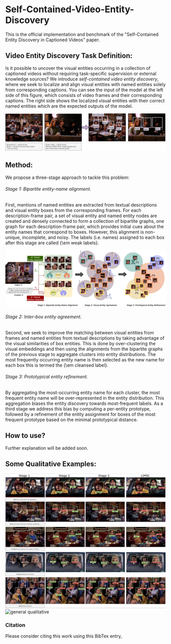 # Self-Contained-Video-Entity-Discovery
This is the official implementation and benchmark of the "Self-Contained Entity Discovery in Captioned Videos"  paper.

## Video Entity Discovery Task Definition:
Is it possible to uncover the visual entities occurring in a collection of captioned videos without requiring task-specific supervision or external knowledge sources? We introduce *self-contained video entity discovery*, where we seek to localize and align visual entities with named entities solely from corresponding captions. You can see the input of the model at the left side of this figure, which consists of video frames and their corresponding captions. The right side shows the localized visual entities with their correct named entities which are the expected outputs of the model.

![problem definition](https://github.com/Melika-Ayoughi/Self-Contained-Video-Entity-Discovery/blob/master/images/probblem_definition.png)

## Method:
We propose a three-stage approach to tackle this problem:

###### Stage 1: Bipartite entity-name alignment.
First, mentions of named entities are extracted from textual descriptions and visual entity boxes from the corresponding frames. For each description-frame pair, a set of visual entity and named entity nodes are created and densely connected to form a collection of bipartite graphs, one graph for each description-frame pair, which provides initial cues about the entity names that correspond to boxes. However, this alignment is non-unique, incomplete, and noisy. The labels (i.e. names) assigned to each box after this stage are called {\em weak labels}.

![method](./images/method_2.png)

###### Stage 2: Inter-box entity agreement. 
Second, we seek to improve the matching between visual entities from frames and named entities from textual descriptions by taking advantage of the visual similarities of box entities. This is done by over-clustering the visual embeddings and then using the alignments from the bipartite graphs of the previous stage to aggregate clusters into entity distributions. The most frequently occurring entity name is then selected as the new name for each box this is termed the {\em cleansed label}.

###### Stage 3: Prototypical entity refinement.
By aggregating the most-occurring entity name for each cluster, the most frequent entity name will be over-represented in the entity distribution. This aggregation biases the entity discovery towards most-frequent labels. As a third stage we address this bias by computing a per-entity prototype, followed by a refinement of the entity assignment for boxes of the most frequent prototype based on the minimal prototypical distance.

## How to use?
Further explanation will be added soon.

## Some Qualitative Examples:
![with limsi](./images/qualitative.png)
![general qualitative](./images/general_qualitative.png)

### Citation
Please consider citing this work using this BibTex entry,

```bibtex

```
